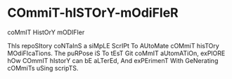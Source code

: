 # COmmiT-hISTOrY-mOdiFIeR
coMmIT HistOrY mODIFIer

ThIs repoSItory coNTaInS a siMpLE ScrIPt To AUtoMate cOMmiT hisTOry MOdiFIcaTions. The puRPose iS To tEsT Git coMmIT aUtomATiOn, exPlORE hOw COmmIT hIstorY can bE aLTerEd, And exPErimenT With GeNerating cOMmiTs uSing scripTS.
